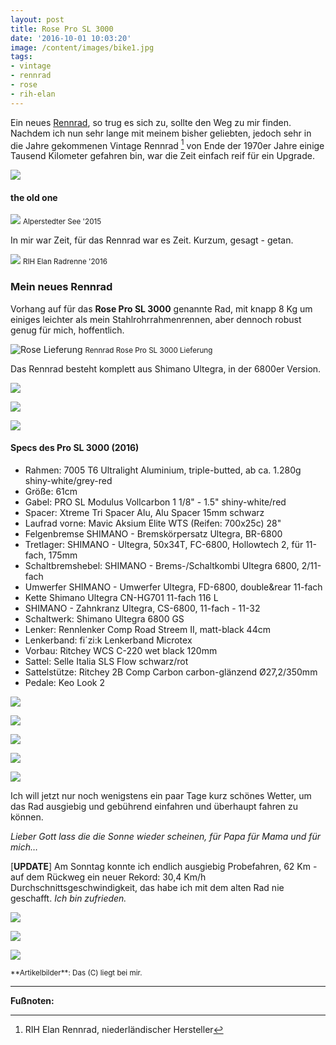 ```yaml
---
layout: post
title: Rose Pro SL 3000
date: '2016-10-01 10:03:20'
image: /content/images/bike1.jpg
tags:
- vintage
- rennrad
- rose
- rih-elan
---
```


Ein neues [Rennrad](/about/), so trug es sich zu, sollte den Weg zu mir finden. Nachdem ich nun sehr lange mit meinem bisher geliebten, jedoch sehr in die Jahre gekommenen Vintage Rennrad [^1] von Ende der 1970er Jahre einige Tausend Kilometer gefahren bin, war die Zeit einfach reif für ein Upgrade. <!--more-->

![](/content/images/2016/10/IMG_1485.JPG)

#### the old one

![](/content/images/posts/2015-05/bike1.jpg)
<small>Alperstedter See '2015</small>

In mir war Zeit, für das Rennrad war es Zeit. Kurzum, gesagt - getan.

![](/content/images/posts/2016-04/radrenne.jpg)
<small>RIH Elan Radrenne '2016</small>

### Mein neues Rennrad

Vorhang auf für das **Rose Pro SL 3000** genannte Rad, mit knapp 8 Kg um einiges leichter als mein Stahlrohrrahmenrennen, aber dennoch robust genug für mich, hoffentlich.

![Rose Lieferung](/content/images/2016/10/IMG_1408.JPG)
<small>Rennrad Rose Pro SL 3000 Lieferung</small>

Das Rennrad besteht komplett aus Shimano Ultegra, in der 6800er Version.

![](/content/images/2016/10/IMG_1452.JPG)

![](/content/images/2016/10/IMG_1414.JPG)

![](/content/images/2016/10/IMG_1409.JPG)

#### Specs des Pro SL 3000 (2016)

* Rahmen: 7005 T6 Ultralight Aluminium, triple-butted, ab ca. 1.280g shiny-white/grey-red
* Größe: 61cm
* Gabel: PRO SL Modulus Vollcarbon 1 1/8" - 1.5" shiny-white/red
* Spacer: Xtreme Tri Spacer Alu, Alu Spacer 15mm schwarz
* Laufrad vorne: Mavic Aksium Elite WTS (Reifen: 700x25c) 28"
* Felgenbremse SHIMANO - Bremskörpersatz Ultegra, BR-6800
* Tretlager: SHIMANO - Ultegra, 50x34T, FC-6800, Hollowtech 2, für 11-fach, 175mm
* Schaltbremshebel: SHIMANO - Brems-/Schaltkombi Ultegra 6800, 2/11-fach
* Umwerfer SHIMANO - Umwerfer Ultegra, FD-6800, double&rear 11-fach
* Kette	Shimano Ultegra CN-HG701 11-fach 116 L
* SHIMANO - Zahnkranz Ultegra, CS-6800, 11-fach - 11-32
* Schaltwerk: Shimano Ultegra 6800 GS
* Lenker: Rennlenker Comp Road Streem II, matt-black 44cm
* Lenkerband: fi´zi:k Lenkerband Microtex
* Vorbau: Ritchey WCS C-220 wet black 120mm
* Sattel: Selle Italia SLS Flow schwarz/rot
* Sattelstütze: Ritchey 2B Comp Carbon carbon-glänzend Ø27,2/350mm
* Pedale: Keo Look 2

![](/content/images/2016/10/IMG_1410.JPG)

![](/content/images/2016/10/IMG_1412.JPG)

![](/content/images/2016/10/IMG_1454.JPG)

![](/content/images/2016/10/IMG_1456.JPG)

![](/content/images/2016/10/IMG_1457.JPG)

Ich will jetzt nur noch wenigstens ein paar Tage kurz schönes Wetter, um das Rad ausgiebig und gebührend einfahren und überhaupt fahren zu können.

*Lieber Gott lass die die Sonne wieder scheinen, für Papa für Mama und für mich…*

[**UPDATE**] Am Sonntag konnte ich endlich ausgiebig Probefahren, 62 Km - auf dem Rückweg ein neuer Rekord: 30,4 Km/h Durchschnittsgeschwindigkeit, das habe ich mit dem alten Rad nie geschafft. *Ich bin zufrieden.*

![](/content/images/2016/10/IMG_1479.JPG)

![](/content/images/2016/10/IMG_1484.JPG)

![](/content/images/2016/10/IMG_1490-1.JPG)

<small>
**Artikelbilder**: Das (C) liegt bei mir.
</small>

---

**Fußnoten:**

[^1]: RIH Elan Rennrad, niederländischer Hersteller
